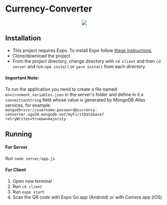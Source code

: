 ﻿# Currency-Converter
 <p align="center">
 <img src="https://user-images.githubusercontent.com/59745744/156164503-14221e55-50d8-4bbd-8474-72680749548d.gif" />
 </p>
 
 ## Installation

- This project requires Expo. To install Expo follow [these instructions](https://expo.io/learn).
- Clone/download the project
- From the project directory, change directory with `cd client` and then `cd server` and run `npm install` or `yarn install` from each directory

#### Important Note:
To run the application you need to create a file named `environment_variables.json` in the server's folder and define in it a `connectionString` field whose value is generated by MongoDB Atlas services, for example:  
`mongodb+srv://username:password@currency-converter.ugu30.mongodb.net/myFirstDatabase?retryWrites=true&w=majority`

## Running

#### For Server
Run `node server/app.js`

#### For Client
1. Open new terminal
2. Run `cd client`
3. Run `expo start`
4. Scan the QR code with Expo Go app (Android) or with Camera app (iOS)

